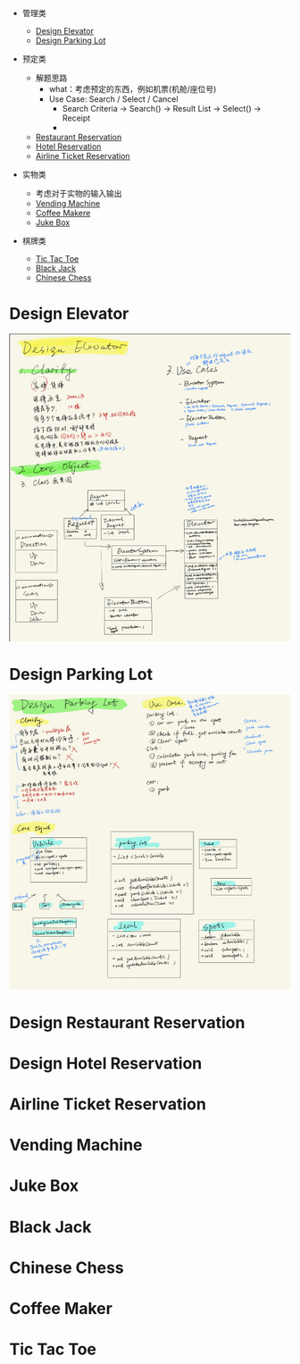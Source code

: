 - 管理类
  - [Design Elevator](#design-elevator)
  - [Design Parking Lot](#design-elevator)

- 预定类
  - 解题思路
    - what：考虑预定的东西，例如机票(机舱/座位号)
    - Use Case: Search / Select / Cancel  
      - Search Criteria -> Search() -> Result List -> Select() -> Receipt
      - 
  - [Restaurant Reservation](#design-restaurant-reservation)
  - [Hotel Reservation](#design-hotel-reservation)
  - [Airline Ticket Reservation](#airline-ticket-reservation)

- 实物类
  - 考虑对于实物的输入输出
  - [Vending Machine](#vending-machine)
  - [Coffee Makere](#coffee-maker)
  - [Juke Box](#juke-box)

- 棋牌类
  - [Tic Tac Toe](#tic-tac-toe)
  - [Black Jack](#black-jack)
  - [Chinese Chess](#chinese-chess)
  

# Design Elevator
![](img/DesignElevator1.png)

# Design Parking Lot
![](img/parkinglot.png)

# Design Restaurant Reservation

# Design Hotel Reservation

# Airline Ticket Reservation

# Vending Machine

# Juke Box

# Black Jack



# Chinese Chess

# Coffee Maker

# Tic Tac Toe
